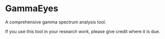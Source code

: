 # GammaEyes
A comprehensive gamma spectrum analysis tool.

If you use this tool in your research work, please give credit where it is due.
